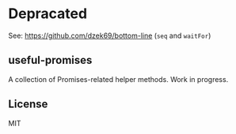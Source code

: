 # Depracated

See: https://github.com/dzek69/bottom-line (`seq` and `waitFor`)

## useful-promises

A collection of Promises-related helper methods. Work in progress.

## License

MIT
